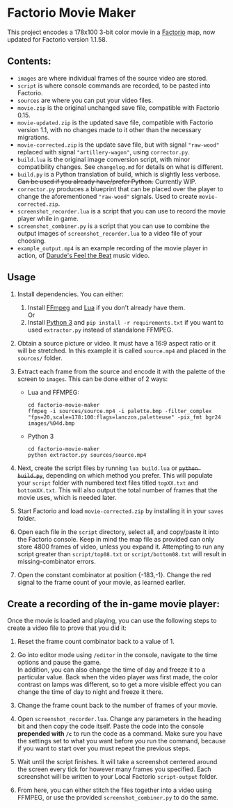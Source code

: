 # Factorio Movie Maker

This project encodes a 178x100 3-bit color movie in a [Factorio](http://www.factorio.com) map, now updated for Factorio version 1.1.58.

## Contents:

* `images` are where individual frames of the source video are stored.
* `script` is where console commands are recorded, to be pasted into Factorio.
* `sources` are where you can put your video files.
* `movie.zip` is the original unchanged save file, compatible with Factorio 0.15.
* `movie-updated.zip` is the updated save file, compatible with Factorio version 1.1, with no changes made to it other than the necessary migrations.
* `movie-corrected.zip` is the update save file, but with signal `"raw-wood"` replaced with signal `"artillery-wagon"`, using `corrector.py`.
* `build.lua` is the original image conversion script, with minor compatibility changes. See `changelog.md` for details on what is different.
* `build.py` is a Python translation of build, which is slightly less verbose. ~~Can be used if you already have/prefer Python.~~ Currently WIP.
* `corrector.py` produces a blueprint that can be placed over the player to change the aforementioned `"raw-wood"` signals. Used to create `movie-corrected.zip`.
* `screenshot_recorder.lua` is a script that you can use to record the movie player while in game.
* `screenshot_combiner.py` is a script that you can use to combine the output images of `screenshot_recorder.lua` to a video file of your choosing.
* `example_output.mp4` is an example recording of the movie player in action, of [Darude's Feel the Beat](https://www.youtube.com/watch?v=aLZQ-0dHbiU) music video.

## Usage

1. Install dependencies. You can either:
    1. Install [FFmpeg](http://www.ffmpeg.org/download.html) and [Lua](http://lua-users.org/wiki/LuaBinaries) if you don't already have them.  
       Or
    2. Install [Python 3](https://www.python.org/downloads/) and `pip install -r requirements.txt` if you want to used `extractor.py` instead of standalone FFMPEG.

2. Obtain a source picture or video.  It must have a 16:9 aspect ratio or it will be stretched.  In this example it is called `source.mp4` and placed in the `sources/` folder.

3. Extract each frame from the source and encode it with the palette of the screen to `images`. This can be done either of 2 ways:  
    * Lua and FFMPEG:  

        ```
        cd factorio-movie-maker
        ffmpeg -i sources/source.mp4 -i palette.bmp -filter_complex "fps=20,scale=178:100:flags=lanczos,paletteuse" -pix_fmt bgr24 images/%04d.bmp
        ```

    * Python 3  

        ```
        cd factorio-movie-maker
        python extractor.py sources/source.mp4
        ```

4. Next, create the script files by running `lua build.lua` or ~~`python build.py`~~, depending on which method you prefer. This will populate your `script` folder with numbered text files titled `topXX.txt` and `bottomXX.txt`. This will also output the total number of frames that the movie uses, which is needed later.

5. Start Factorio and load `movie-corrected.zip` by installing it in your `saves` folder.

6. Open each file in the `script` directory, select all, and copy/paste it into the Factorio console. Keep in mind the map file as provided can only store 4800 frames of video, unless you expand it. Attempting to run any script greater than `script/top08.txt` or `script/bottom08.txt` will result in missing-combinator errors.

7. Open the constant combinator at position {-183,-1}.  Change the red signal to the frame count of your movie, as learned earlier.

## Create a recording of the in-game movie player:

Once the movie is loaded and playing, you can use the following steps to create a video file to prove that you did it:

1. Reset the frame count combinator back to a value of 1.

2. Go into editor mode using `/editor` in the console, navigate to the time options and pause the game.  
   In addition, you can also change the time of day and freeze it to a particular value. Back when the video player was first made, the color contrast on lamps was different, so to get a more visible effect you can change the time of day to night and freeze it there.

3. Change the frame count back to the number of frames of your movie.

3. Open `screenshot_recorder.lua`. Change any parameters in the heading bit and then copy the code itself. Paste the code into the console **prepended with `/c`** to run the code as a command. Make sure you have the settings set to what you want before you run the command, because if you want to start over you must repeat the previous steps.

4. Wait until the script finishes. It will take a screenshot centered around the screen every tick for however many frames you specified. Each screenshot will be written to your Local Factorio `script-output` folder.

5. From here, you can either stitch the files together into a video using FFMPEG, or use the provided `screenshot_combiner.py` to do the same.

